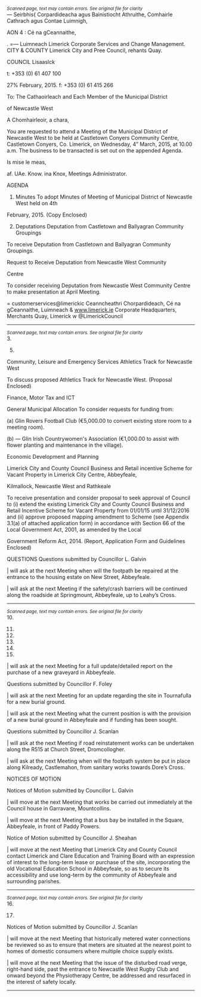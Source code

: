 *<small>Scanned page, text may contain errors. See original file for clarity</small>*  
— Seirbhis{ Corpardideacha agus Bainistiocht Athruithe,
Comhairle Cathrach agus Contae Luimnigh,

AON 4 : Cé na gCeannaithe,

. =— Luimneach
Limerick Corporate Services and Change Management.
CITY & COUNTY Limerick City and Pree Council,
rehants Quay.

COUNCIL Lisaaslck

t: +353 (0) 61 407 100

27% February, 2015. f: +353 (0) 61 415 266

To: The Cathaoirleach and Each Member of the Municipal District

of Newcastle West

A Chomhairleoir, a chara,

You are requested to attend a Meeting of the Municipal District of Newcastle West to be held at
Castletown Conyers Community Centre, Castletown Conyers, Co. Limerick, on Wednesday, 4”
March, 2015, at 10.00 a.m. The business to be transacted is set out on the appended Agenda.

Is mise le meas,

af.
UAe. Know.
ina Knox,
Meetings Administrator.

AGENDA

1. Minutes
To adopt Minutes of Meeting of Municipal District of Newcastle West held on 4th

February, 2015.
(Copy Enclosed)

2. Deputations
Deputation from Castletown and Ballyagran Community Groupings

To receive Deputation from Castletown and Ballyagran Community Groupings.

Request to Receive Deputation from Newcastle West Community

Centre

To consider receiving Deputation from Newcastle West Community Centre to make
presentation at April Meeting.

= customerservices@limerickic
Ceanncheathri Chorpardideach, Cé na gCeannaithe, Luimneach & www.limerick.ie
Corporate Headquarters, Merchants Quay, Limerick w @LimerickCouncil

---
*<small>Scanned page, text may contain errors. See original file for clarity</small>*  
3.

5.

Community, Leisure and Emergency Services
Athletics Track for Newcastle West

To discuss proposed Athletics Track for Newcastle West.
(Proposal Enclosed)

Finance, Motor Tax and ICT

General Municipal Allocation
To consider requests for funding from:

(a) Glin Rovers Football Club (€5,000.00 to convert existing store room to a meeting
room).

(b) — Glin Irish Countrywomen's Association (€1,000.00 to assist with flower planting
and maintenance in the village).

Economic Development and Planning

Limerick City and County Council Business and Retail incentive
Scheme for Vacant Property in Limerick City Centre, Abbeyfeale,

Kilmallock, Newcastle West and Rathkeale

To receive presentation and consider proposal to seek approval of Council to (i) extend
the existing Limerick City and County Council Business and Retail Incentive Scheme for
Vacant Property from 01/01/15 until 31/12/2016 and (ii) approve proposed mapping
amendment to Scheme (see Appendix 3.1(a) of attached application form) in accordance
with Section 66 of the Local Government Act, 2001, as amended by the Local

Government Reform Act, 2014.
(Report, Application Form and Guidelines Enclosed)

QUESTIONS
Questions submitted by Councillor L. Galvin

| will ask at the next Meeting when will the footpath be repaired at the entrance to the
housing estate on New Street, Abbeyfeale.

| will ask at the next Meeting if the safety/crash barriers will be continued along the
roadside at Springmount, Abbeyfeale, up to Leahy’s Cross.

---
*<small>Scanned page, text may contain errors. See original file for clarity</small>*  
10.

11.

12.

13.

14.

15.

| will ask at the next Meeting for a full update/detailed report on the purchase of a new
graveyard in Abbeyfeale.

Questions submitted by Councillor F. Foley

| will ask at the next Meeting for an update regarding the site in Tournafulla for a new
burial ground.

| will ask at the next Meeting what the current position is with the provision of a new burial
ground in Abbeyfeale and if funding has been sought.

Questions submitted by Councillor J. Scanlan

| will ask at the next Meeting if road reinstatement works can be undertaken along the
R515 at Church Street, Dromcollogher.

| will ask at the next Meeting when will the footpath system be put in place along
Kilready, Castlemahon, from sanitary works towards Dore’s Cross.

NOTICES OF MOTION

Notices of Motion submitted by Councillor L. Galvin

| will move at the next Meeting that works be carried out immediately at the Council
house in Garravane, Mountcollins.

| will move at the next Meeting that a bus bay be installed in the Square, Abbeyfeale, in
front of Paddy Powers.

Notice of Motion submitted by Councillor J. Sheahan

| will move at the next Meeting that Limerick City and County Council contact Limerick
and Clare Education and Training Board with an expression of interest to the long-term
lease or purchase of the site, incorporating the old Vocational Education School in
Abbeyfeale, so as to secure its accessibility and use long-term by the community of
Abbeyfeale and surrounding parishes.

---
*<small>Scanned page, text may contain errors. See original file for clarity</small>*  
16.

17.

Notices of Motion submitted by Councillor J. Scanlan

| will move at the next Meeting that historically metered water connections be reviewed
so as to ensure that meters are situated at the nearest point to homes of domestic
consumers where multiple choice supply exists.

| will move at the next Meeting that the issue of the disturbed road verge, right-hand side,
past the entrance to Newcastle West Rugby Club and onward beyond the Physiotherapy
Centre, be addressed and resurfaced in the interest of safety locally.

---
